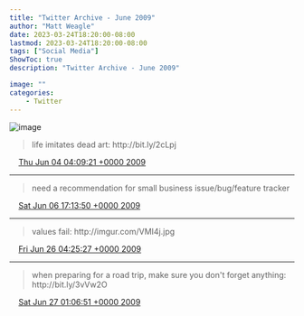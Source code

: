 ```yaml
---
title: "Twitter Archive - June 2009"
author: "Matt Weagle"
date: 2023-03-24T18:20:00-08:00
lastmod: 2023-03-24T18:20:00-08:00
tags: ["Social Media"]
ShowToc: true
description: "Twitter Archive - June 2009"

image: ""
categories: 
    - Twitter
---
```

![image](/sadtwitterbird3.jpg)

> life imitates dead art: http://bit\.ly/2cLpj

<img src="./media/tweet.ico" width="12" /> [Thu Jun 04 04:09:21 +0000 2009](https://twitter.com/mweagle/status/2025578709)

----

> need a recommendation for small business issue/bug/feature tracker

<img src="./media/tweet.ico" width="12" /> [Sat Jun 06 17:13:50 +0000 2009](https://twitter.com/mweagle/status/2055939077)

----

> values fail: http://imgur\.com/VMI4j\.jpg

<img src="./media/tweet.ico" width="12" /> [Fri Jun 26 04:25:27 +0000 2009](https://twitter.com/mweagle/status/2339173108)

----

> when preparing for a road trip, make sure you don't forget anything: http://bit\.ly/3vVw2O

<img src="./media/tweet.ico" width="12" /> [Sat Jun 27 01:06:51 +0000 2009](https://twitter.com/mweagle/status/2352857307)